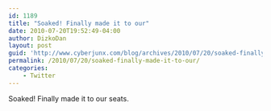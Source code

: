 ```yaml
---
id: 1189
title: "Soaked! Finally made it to our"
date: 2010-07-20T19:52:49-04:00
author: DizkoDan
layout: post
guid: 'http://www.cyberjunx.com/blog/archives/2010/07/20/soaked-finally-made-it-to-our/'
permalink: /2010/07/20/soaked-finally-made-it-to-our/
categories:
    - Twitter
---
```


Soaked! Finally made it to our seats.